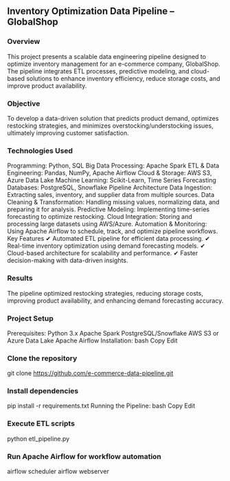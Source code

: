 ## Inventory Optimization Data Pipeline – GlobalShop
### Overview
This project presents a scalable data engineering pipeline designed to optimize inventory management for an e-commerce company, GlobalShop. The pipeline integrates ETL processes, predictive modeling, and cloud-based solutions to enhance inventory efficiency, reduce storage costs, and improve product availability.

### Objective
To develop a data-driven solution that predicts product demand, optimizes restocking strategies, and minimizes overstocking/understocking issues, ultimately improving customer satisfaction.

### Technologies Used
Programming: Python, SQL
Big Data Processing: Apache Spark
ETL & Data Engineering: Pandas, NumPy, Apache Airflow
Cloud & Storage: AWS S3, Azure Data Lake
Machine Learning: Scikit-Learn, Time Series Forecasting
Databases: PostgreSQL, Snowflake
Pipeline Architecture
Data Ingestion: Extracting sales, inventory, and supplier data from multiple sources.
Data Cleaning & Transformation: Handling missing values, normalizing data, and preparing it for analysis.
Predictive Modeling: Implementing time-series forecasting to optimize restocking.
Cloud Integration: Storing and processing large datasets using AWS/Azure.
Automation & Monitoring: Using Apache Airflow to schedule, track, and optimize pipeline workflows.
Key Features
✔ Automated ETL pipeline for efficient data processing.
✔ Real-time inventory optimization using demand forecasting models.
✔ Cloud-based architecture for scalability and performance.
✔ Faster decision-making with data-driven insights.

### Results
The pipeline optimized restocking strategies, reducing storage costs, improving product availability, and enhancing demand forecasting accuracy.

### Project Setup
Prerequisites:
Python 3.x
Apache Spark
PostgreSQL/Snowflake
AWS S3 or Azure Data Lake
Apache Airflow
Installation:
bash
Copy
Edit

### Clone the repository
git clone https://github.com/e-commerce-data-pipeline.git

### Install dependencies
pip install -r requirements.txt
Running the Pipeline:
bash
Copy
Edit

### Execute ETL scripts
python etl_pipeline.py

### Run Apache Airflow for workflow automation
airflow scheduler
airflow webserver

